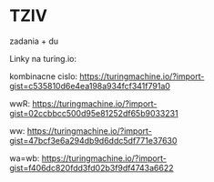 # TZIV
zadania + du

Linky na turing.io:

kombinacne cislo:
https://turingmachine.io/?import-gist=c535810d6e4ea198a934fcf341f791a0 

wwR:
https://turingmachine.io/?import-gist=02ccbbcc500d95e81252df65b9033231

ww:
https://turingmachine.io/?import-gist=47bcf3e6a294db9d6ddc5df771e37630

wa=wb:
https://turingmachine.io/?import-gist=f406dc820fdd3fd02b3f9df4743a6622
